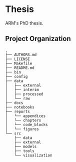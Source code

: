 Thesis
==============================

ARM's PhD thesis.

Project Organization
--------------------

    .
    ├── AUTHORS.md
    ├── LICENSE
    ├── Makefile 
    ├── README.md
    ├── bin
    ├── config
    ├── data
    │   ├── external
    │   ├── interim
    │   ├── processed
    │   └── raw
    ├── docs
    ├── notebooks
    ├── reports
    │   └── appendices
    │   └── chapters
    │   └── code_blocks
    │   └── figures
    └── src
        ├── data
        ├── external
        ├── models
        ├── tools
        └── visualization
